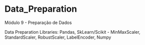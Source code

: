# Data_Preparation
Módulo 9 - Preparação de Dados

Data Preparation
Libraries: Pandas, SkLearn/Scikit - MinMaxScaler, StandardScaler, RobustScaler, LabelEncoder, Numpy
